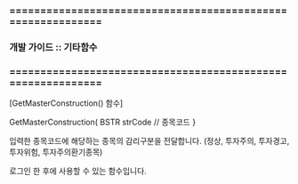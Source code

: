 ### ============================================================
### 개발 가이드 :: 기타함수
### ============================================================


[GetMasterConstruction() 함수]

GetMasterConstruction(
BSTR strCode  // 종목코드
}

입력한 종목코드에 해당하는 종목의 감리구분을 전달합니다.
(정상, 투자주의, 투자경고, 투자위험, 투자주의환기종목)

로그인 한 후에 사용할 수 있는 함수입니다.
